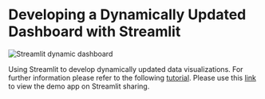# Developing a Dynamically Updated Dashboard with Streamlit

![Streamlit dynamic dashboard](https://miro.medium.com/max/700/1*RIZxeF5gVsA7CwRKEVORGw.gif)

Using Streamlit to develop dynamically updated data visualizations. For further information please refer to the following [tutorial](https://towardsdatascience.com/creating-dynamic-dashboards-with-streamlit-747b98a68ab5). Please use this [link](https://share.streamlit.io/mkhorasani/streamlit_dynamic_dashboard/main/streamlit_dynamic_radar.py) to view the demo app on Streamlit sharing.
